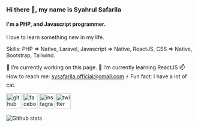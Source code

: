 ### Hi there 👋, my name is Syahrul Safarila
#### I'm a PHP, and Javascript programmer.
I love to learn something new in my life.

Skills: PHP => Native, Laravel, Javascript => Native, ReactJS, CSS => Native, Bootstrap, Tailwind.

🔭 I’m currently working on this page. 🌱 I’m currently learning ReactJS 📫 How to reach me: sysafarila.official@gmail.com ⚡ Fun fact: I have a lot of cat. 

[<img src='https://cdn.jsdelivr.net/npm/simple-icons@3.0.1/icons/github.svg' alt='github' height='40'>](https://github.com/sysafarila)  [<img src='https://cdn.jsdelivr.net/npm/simple-icons@3.0.1/icons/facebook.svg' alt='facebook' height='40'>](https://www.facebook.com/sysafarila.official)  [<img src='https://cdn.jsdelivr.net/npm/simple-icons@3.0.1/icons/instagram.svg' alt='instagram' height='40'>](https://www.instagram.com/sysafarila/)  [<img src='https://cdn.jsdelivr.net/npm/simple-icons@3.0.1/icons/twitter.svg' alt='twitter' height='40'>](https://twitter.com/sysafarila)  

![Github stats](https://github-readme-stats.vercel.app/api?username=sysafarila&show_icons=true)
